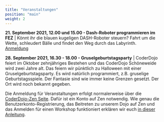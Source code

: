 ```yaml
---
title: "Veranstaltungen"
position: "main"
weight: 2
---
```


**21. September 2021, 12.00 und 15.00 - Dash-Roboter programmieren im FEZ** | Könnt ihr die blauen kugeligen DASH-Roboter steuern? Fahrt um die Wette, schleudert Bälle und findet den Weg durch das Labyrinth. [Anmeldung](https://tickets.fez-berlin.de/Details.aspx?EventID=2461&Kat=4&fbclid=IwAR0EZTCcdXoAo8AS9ZskP2siNrlh5UIiRygf892EFvxBETB58krNN3Gizbg)
  
**28. September 2021, 16.30 - 18.00 - Gruselgeburtstagsparty** | CoderDojo feiert im Oktober zehnjähriges Bestehen und das CoderDojo Schöneweide wird zwei Jahre alt. Das feiern wir pünktlich zu Halloween mit einer Gruselgeburtstagsparty. Es wird natürlich programmiert, z.B. gruselige Geburtstagsspiele. Der Fantasie sind wie immer keine Grenzen gesetzt. Der Ort wird noch bekannt gegeben.

Die Anmeldung für Veranstaltungen erfolgt normalerweise über die [CoderDojo-Zen Seite](https://zen.coderdojo.com/dojos/de/berlin/schoeneweide-berlin). Dafür ist ein Konto auf Zen notwendig. Wie genau die Benutzerkonto-Registrierung, das Beitreten zu unserem Dojo auf Zen und das Anmelden für einen Workshop funktioniert erklären wir euch [in dieser Anleitung](https://coderdojo-schoeneweide.github.io/docs/anleitung-ticket-buchen.pdf).
